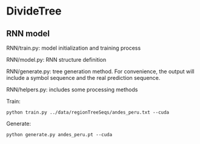 # DivideTree

## RNN model

RNN/train.py: model initialization and training process

RNN/model.py: RNN structure definition

RNN/generate.py: tree generation method. For convenience, the output will include a symbol sequence and the real prediction sequence.

RNN/helpers.py: includes some processing methods

Train:
```
python train.py ../data/regionTreeSeqs/andes_peru.txt --cuda
```

Generate:
```
python generate.py andes_peru.pt --cuda
```